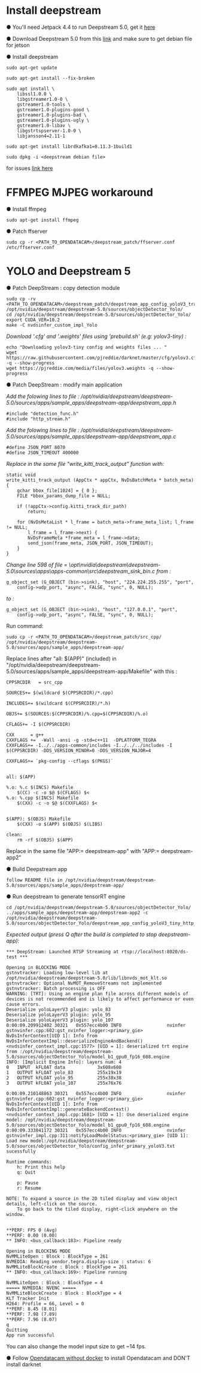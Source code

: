 # Install deepstream

●	You'll need Jetpack 4.4 to run Deepstream 5.0, get it [here](https://developer.nvidia.com/embedded/jetpack)

●	Download Deepstream 5.0 from this [link](https://developer.nvidia.com/deepstream-download) and make sure to get debian file for jetson

●	Install deepstream

    sudo apt-get update

    sudo apt-get install --fix-broken

    sudo apt install \
		libssl1.0.0 \
		libgstreamer1.0-0 \
		gstreamer1.0-tools \
		gstreamer1.0-plugins-good \
		gstreamer1.0-plugins-bad \
		gstreamer1.0-plugins-ugly \
		gstreamer1.0-libav \
		libgstrtspserver-1.0-0 \
		libjansson4=2.11-1
	
	sudo apt-get install librdkafka1=0.11.3-1build1

    sudo dpkg -i <deepstream debian file>

for issues [link here](https://docs.nvidia.com/metropolis/deepstream/dev-guide/index.html)


# FFMPEG MJPEG workaround

●	Install ffmpeg

    sudo apt-get install ffmpeg

●	Patch ffserver

    sudo cp -r <PATH_TO_OPENDATACAM>/deepstream_patch/ffserver.conf /etc/ffserver.conf


# YOLO and Deepstream 5

●	Patch DeepStream : copy detection module 

	sudo cp -rv <PATH_TO_OPENDATACAM>/deepstream_patch/deepstream_app_config_yoloV3_tracker_rtsp.txt /opt/nvidia/deepstream/deepstream-5.0/sources/objectDetector_Yolo/
	cd /opt/nvidia/deepstream/deepstream-5.0/sources/objectDetector_Yolo/
	export CUDA_VER=10.2
	make -C nvdsinfer_custom_impl_Yolo

*Download '.cfg' and '.weights' files using 'prebuild.sh' (e.g: yolov3-tiny) :*

	echo "Downloading yolov3-tiny config and weights files ... "
	wget https://raw.githubusercontent.com/pjreddie/darknet/master/cfg/yolov3.cfg -q --show-progress
	wget https://pjreddie.com/media/files/yolov3.weights -q --show-progress
    
●	Patch DeepStream : modify main application 

*Add the folowing lines to file : /opt/nvidia/deepstream/deepstream-5.0/sources/apps/sample_apps/deepstream-app/deepstream_app.h*

	#include "detection_func.h"
	#include "http_stream.h"

*Add the folowing lines to file : /opt/nvidia/deepstream/deepstream-5.0/sources/apps/sample_apps/deepstream-app/deepstream_app.c*
	
	#define JSON_PORT 8070
	#define JSON_TIMEOUT 400000

*Replace in the same file "write_kitti_track_output" function with:*

	static void
	write_kitti_track_output (AppCtx * appCtx, NvDsBatchMeta * batch_meta)
	{
		gchar bbox_file[1024] = { 0 };
		FILE *bbox_params_dump_file = NULL;

		if (!appCtx->config.kitti_track_dir_path)
			return;

		for (NvDsMetaList * l_frame = batch_meta->frame_meta_list; l_frame != NULL;
			l_frame = l_frame->next) {
			NvDsFrameMeta *frame_meta = l_frame->data;
			send_json(frame_meta, JSON_PORT, JSON_TIMEOUT);
		}
	}

*Change line 598 of file = \opt\nvidia\deepstream\deepstream-5.0\sources\apps\apps-common\src\deepstream_sink_bin.c    from :*
	
	g_object_set (G_OBJECT (bin->sink), "host", "224.224.255.255", "port",
		config->udp_port, "async", FALSE, "sync", 0, NULL);
*to :*
	
	g_object_set (G_OBJECT (bin->sink), "host", "127.0.0.1", "port",
		config->udp_port, "async", FALSE, "sync", 0, NULL);

Run command:
	
	sudo cp -r <PATH_TO_OPENDATACAM>/deepstream_patch/src_cpp/ /opt/nvidia/deepstream/deepstream-5.0/sources/apps/sample_apps/deepstream-app/

Replace lines after "all: $(APP)" (included) in "/opt/nvidia/deepstream/deepstream-5.0/sources/apps/sample_apps/deepstream-app/Makefile" with this :

	CPPSRCDIR   = src_cpp

	SOURCES+= $(wildcard $(CPPSRCDIR)/*.cpp)

	INCLUDES+= $(wildcard $(CPPSRCDIR)/*.h)

	OBJS+= $(SOURCES:$(CPPSRCDIR)/%.cpp=$(CPPSRCDIR)/%.o)

	CFLAGS+= -I $(CPPSRCDIR)

	CXX      = g++
	CXXFLAGS +=  -Wall -ansi -g -std=c++11  -DPLATFORM_TEGRA
	CXXFLAGS+= -I../../apps-common/includes -I../../../includes -I $(CPPSRCDIR) -DDS_VERSION_MINOR=0 -DDS_VERSION_MAJOR=4

	CXXFLAGS+= `pkg-config --cflags $(PKGS)`


	all: $(APP)

	%.o: %.c $(INCS) Makefile
		$(CC) -c -o $@ $(CFLAGS) $<
	%.o: %.cpp $(INCS) Makefile
		$(CXX) -c -o $@ $(CXXFLAGS) $<


	$(APP): $(OBJS) Makefile
		$(CXX) -o $(APP) $(OBJS) $(LIBS)

	clean:
		rm -rf $(OBJS) $(APP)
	
Replace in the same file "APP:= deepstream-app" with "APP:= deepstream-app2"

●	Build Deepstream app

	follow README file in /opt/nvidia/deepstream/deepstream-5.0/sources/apps/sample_apps/deepstream-app/


●	Run deepstream to generate tensorRT engine 

	cd /opt/nvidia/deepstream/deepstream-5.0/sources/objectDetector_Yolo/
	../apps/sample_apps/deepstream-app/deepstream-app2 -c /opt/nvidia/deepstream/deepstream-5.0/sources/objectDetector_Yolo/deepstream_app_config_yoloV3_tiny_http_rtsp.txt

*Expected output (press Q after the build is completed to stop deepstream-app):*

	 
 	*** DeepStream: Launched RTSP Streaming at rtsp://localhost:8020/ds-test ***

	Opening in BLOCKING MODE 
	gstnvtracker: Loading low-level lib at /opt/nvidia/deepstream/deepstream-5.0/lib/libnvds_mot_klt.so
	gstnvtracker: Optional NvMOT_RemoveStreams not implemented
	gstnvtracker: Batch processing is OFF
	WARNING: [TRT]: Using an engine plan file across different models of devices is not recommended and is likely to affect performance or even cause errors.
	Deserialize yoloLayerV3 plugin: yolo_83
	Deserialize yoloLayerV3 plugin: yolo_95
	Deserialize yoloLayerV3 plugin: yolo_107
	0:00:09.209912402 30321   0x557ecc4b00 INFO                 nvinfer gstnvinfer.cpp:602:gst_nvinfer_logger:<primary_gie> NvDsInferContext[UID 1]: Info from NvDsInferContextImpl::deserializeEngineAndBackend() <nvdsinfer_context_impl.cpp:1577> [UID = 1]: deserialized trt engine from :/opt/nvidia/deepstream/deepstream-5.0/sources/objectDetector_Yolo/model_b1_gpu0_fp16_608.engine
	INFO: [Implicit Engine Info]: layers num: 4
	0   INPUT  kFLOAT data            3x608x608       
	1   OUTPUT kFLOAT yolo_83         255x19x19       
	2   OUTPUT kFLOAT yolo_95         255x38x38       
	3   OUTPUT kFLOAT yolo_107        255x76x76       

	0:00:09.210148863 30321   0x557ecc4b00 INFO                 nvinfer gstnvinfer.cpp:602:gst_nvinfer_logger:<primary_gie> NvDsInferContext[UID 1]: Info from NvDsInferContextImpl::generateBackendContext() <nvdsinfer_context_impl.cpp:1681> [UID = 1]: Use deserialized engine model: /opt/nvidia/deepstream/deepstream-5.0/sources/objectDetector_Yolo/model_b1_gpu0_fp16_608.engine
	0:00:09.333041172 30321   0x557ecc4b00 INFO                 nvinfer gstnvinfer_impl.cpp:311:notifyLoadModelStatus:<primary_gie> [UID 1]: Load new model:/opt/nvidia/deepstream/deepstream-5.0/sources/objectDetector_Yolo/config_infer_primary_yoloV3.txt sucessfully

	Runtime commands:
		h: Print this help
		q: Quit

		p: Pause
		r: Resume

	NOTE: To expand a source in the 2D tiled display and view object details, left-click on the source.
		To go back to the tiled display, right-click anywhere on the window.


	**PERF: FPS 0 (Avg)	
	**PERF: 0.00 (0.00)	
	** INFO: <bus_callback:183>: Pipeline ready

	Opening in BLOCKING MODE 
	NvMMLiteOpen : Block : BlockType = 261 
	NVMEDIA: Reading vendor.tegra.display-size : status: 6 
	NvMMLiteBlockCreate : Block : BlockType = 261 
	** INFO: <bus_callback:169>: Pipeline running

	NvMMLiteOpen : Block : BlockType = 4 
	===== NVMEDIA: NVENC =====
	NvMMLiteBlockCreate : Block : BlockType = 4 
	KLT Tracker Init
	H264: Profile = 66, Level = 0 
	**PERF: 8.45 (8.01)	
	**PERF: 7.98 (7.89)	
	**PERF: 7.96 (8.07)	
	q
	Quitting
	App run successful

You can also change the model input size to get ~14 fps.

●	Follow [Opendatacam without docker](https://github.com/opendatacam/opendatacam/blob/master/documentation/USE_WITHOUT_DOCKER.md) to install Opendatacam and DON'T install darknet 
